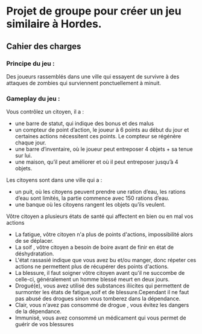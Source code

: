 <!DOCTYPE HTML>
<html>
  <body>
    <h1>Projet de groupe pour créer un jeu similaire à Hordes.</h1>
    <h2>Cahier des charges</h2>
    <h3>Principe du jeu :</h3>
    <p>Des joueurs rassemblés dans une ville qui essayent de survivre à des attaques de zombies qui surviennent ponctuellement à minuit.</p>
    <h3>Gameplay du jeu :</h3>
    <p>Vous contrôlez un citoyen, il a :</p>
    <ul>
      <li>une barre de statut, qui indique des bonus et des malus</li>
      <li>un compteur de point d’action, le joueur à 6 points au début du jour et certaines actions nécessitent ces points. Le compteur se régénère chaque jour.</li>
      <li>une barre d’inventaire, où le joueur peut entreposer 4 objets + sa tenue sur lui.</li>
      <li>une maison, qu’il peut améliorer et où il peut entreposer jusqu’à 4 objets.</li>
    </ul>
    <p>Les citoyens sont dans une ville qui a :</p>
    <ul>
      <li>un puit, où les citoyens peuvent prendre une ration d’eau, les rations d’eau sont limités, la partie commence avec 150 rations d’eau.</li>
      <li>une banque où les citoyens rangent les objets qu’ils veulent.</li>
    </ul>
    <p>Vôtre citoyen a plusieurs états de santé qui affectent en bien ou en mal vos actions</p>
    <ul>
       <li>La fatigue, vôtre citoyen n'a plus de points d'actions, impossibilité alors de se déplacer.</li>
      <li>La soif , vôtre citoyen a besoin de boire avant de finir en état de déshydratation.</li>
      <li>L'état rassasié indique que vous avez bu et/ou manger, donc répeter ces actions ne permettent plus de récupérer des             points d'actions.</li>
       <li>La blessure, il faut soigner vôtre citoyen avant qu'il ne succombe de celle-ci, généralement un homme blessé meurt en deux jours.</li>
      <li>Drogué(e), vous avez utilisé des substances iliicites qui permettent de surmonter les états de fatigue,soif et de blessure.Cependant il ne faut pas abusé des drogues sinon vous tomberez dans la dépendance.</li>
      <li>Clair, vous n'avez pas consommé de drogue , vous évitez les dangers de la dépendance.</li>
      <li>Immunisé, vous avez consommé un médicament qui vous permet de guérir de vos blessures</li>
    </ul>
         
  <body>
<html>
